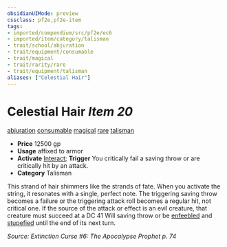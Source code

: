 ```yaml
---
obsidianUIMode: preview
cssclass: pf2e,pf2e-item
tags:
- imported/compendium/src/pf2e/ec6
- imported/item/category/talisman
- trait/school/abjuration
- trait/equipment/consumable
- trait/magical
- trait/rarity/rare
- trait/equipment/talisman
aliases: ["Celestial Hair"]
---
```

# Celestial Hair *Item 20*  
[abjuration](abjuration.md)  [consumable](consumable.md)  [magical](magical.md)  [rare](rare.md)  [talisman](talisman.md)  

- **Price** 12500 gp
- **Usage** affixed to armor
- **Activate** [Interact](interact.md); **Trigger** You critically fail a saving throw or are critically hit by an attack.
- **Category** Talisman

This strand of hair shimmers like the strands of fate. When you activate the string, it resonates with a single, perfect note. The triggering saving throw becomes a failure or the triggering attack roll becomes a regular hit, not critical one. If the source of the attack or effect is an evil creature, that creature must succeed at a DC 41 Will saving throw or be [enfeebled](conditions.md#Enfeebled) and [stupefied](conditions.md#Stupefied) until the end of its next turn.

*Source: Extinction Curse #6: The Apocalypse Prophet p. 74*